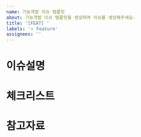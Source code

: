 ```yaml
---
name: 기능개발 이슈 템플릿
about: 기능개발 이슈 템플릿을 생성하여 이슈를 생성해주세요.
title: '[FEAT] '
labels: '⭐️ Feature'
assignees: ''
---
```


# 이슈설명

# 체크리스트

# 참고자료

<!-- 가능하면 스크린샷을 넣어주세요 -->
